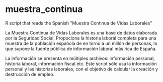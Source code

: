 # muestra_continua
R script that reads the Spanish "Muestra Continua de Vidas Laborales"

La Muestra Continua de Vidas Laborales es una base de datos elaborada por la Seguridad Social. Propociona la historia laboral completa para una muestra de la población española de en torno a un millón de personas, lo que supone la fuente pública de información laboral más rica de España.

La información se presenta en múltiples archivos: información personal, historia laboral, información fiscal etc. Este script sólo usa la información personal y las historias laborales, con el objetivo de calcular la creación y destrucción de empleo. 
